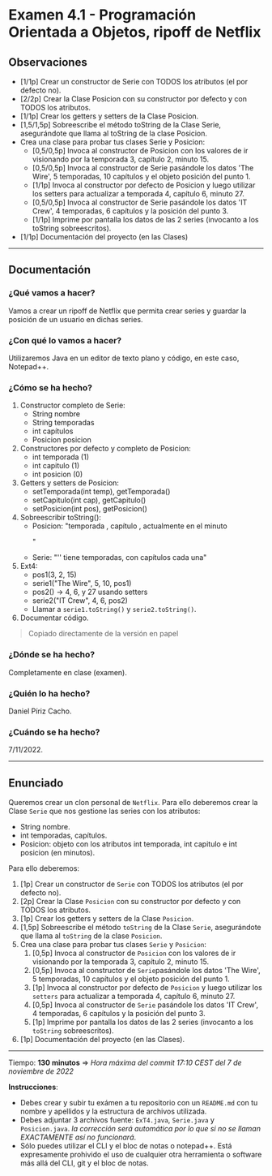 # Examen 4.1 - Programación Orientada a Objetos, ripoff de Netflix

## Observaciones

+ [1/1p] Crear un constructor de Serie con TODOS los atributos (el por defecto no).
+ [2/2p] Crear la Clase Posicion con su constructor por defecto y con TODOS los atributos.
+ [1/1p] Crear los getters y setters de la Clase Posicion.
+ [1,5/1,5p] Sobreescribe el método toString de la Clase Serie, asegurándote que llama al toString de la clase Posicion.
+ Crea una clase para probar tus clases Serie y Posicion:
	+ [0,5/0,5p] Invoca al constructor de Posicion con los valores de ir visionando por la temporada 3, capítulo 2, minuto 15.
	+ [0,5/0,5p] Invoca al constructor de Serie pasándole los datos 'The Wire', 5 temporadas, 10 capítulos y el objeto posición del punto 1.
	+ [1/1p] Invoca al constructor por defecto de Posicion y luego utilizar los setters para actualizar a temporada 4, capítulo 6, minuto 27.
	+ [0,5/0,5p] Invoca al constructor de Serie pasándole los datos 'IT Crew', 4 temporadas, 6 capítulos y la posición del punto 3.
	+ [1/1p] Imprime por pantalla los datos de las 2 series (invocanto a los toString sobreescritos).
+ [1/1p] Documentación del proyecto (en las Clases)

---

## Documentación

### ¿Qué vamos a hacer?

Vamos a crear un ripoff de Netflix que permita crear series y guardar la posición de un usuario en dichas series.

### ¿Con qué lo vamos a hacer?

Utilizaremos Java en un editor de texto plano y código, en este caso, Notepad++.

### ¿Cómo se ha hecho?

1. Constructor completo de Serie:
	- String nombre
	- String temporadas
	- int capítulos
	- Posicion posicion
2. Constructores por defecto y completo de Posicion:
	- int temporada (1)
	- int capitulo (1)
	- int posicion (0)
3. Getters y setters de Posicion:
	- setTemporada(int temp), getTemporada()
	- setCapitulo(int cap), getCapitulo()
	- setPosicion(int pos), getPosicion()
4. Sobreescribir toString():
	- Posicion: "temporada <t>, capítulo <c>, actualmente en el minuto <p>"
	- Serie: "'<n>' tiene <t> temporadas, con <c> capítulos cada una"
5. Ext4:
	- pos1(3, 2, 15)
	- serie1("The Wire", 5, 10, pos1)
	- pos2() -> 4, 6, y 27 usando setters
	- serie2("IT Crew", 4, 6, pos2)
	- Llamar a `serie1.toString()` y `serie2.toString()`.
6. Documentar código.

> Copiado directamente de la versión en papel

### ¿Dónde se ha hecho?

Completamente en clase (examen).

### ¿Quién lo ha hecho?

Daniel Píriz Cacho.

### ¿Cuándo se ha hecho?

7/11/2022.

---

## Enunciado

Queremos crear un clon personal de `Netflix`. Para ello deberemos crear la Clase `Serie` que nos gestione las series con los atributos:
+ String nombre.
+ int temporadas, capítulos.
+ Posicion: objeto con los atributos int temporada, int capitulo e int posicion (en minutos).

Para ello deberemos:
1. [1p] Crear un constructor de `Serie` con TODOS los atributos (el por defecto no).
2. [2p] Crear la Clase `Posicion` con su constructor por defecto y con TODOS los atributos.
3. [1p] Crear los getters y setters de la Clase `Posicion`.
4. [1,5p] Sobreescribe el método `toString` de la Clase `Serie`, asegurándote que llama al `toString` de la clase `Posicion`.
5. Crea una clase para probar tus clases `Serie` y `Posicion`:
	1. [0,5p] Invoca al constructor de `Posicion` con los valores de ir visionando por la temporada 3, capítulo 2, minuto 15.
    2. [0,5p] Invoca al constructor de `Serie`pasándole los datos 'The Wire', 5 temporadas, 10 capítulos y el objeto posición del punto 1.
	3. [1p] Invoca al constructor por defecto de `Posicion` y luego utilizar los `setters` para actualizar a temporada 4, capítulo 6, minuto 27.
	4. [0,5p] Invoca al constructor de `Serie` pasándole los datos 'IT Crew', 4 temporadas, 6 capítulos y la posición del punto 3.
	5. [1p] Imprime por pantalla los datos de las 2 series (invocanto a los `toString` sobreescritos).
6. [1p] Documentación del proyecto (en las Clases).

---
Tiempo: **130 minutos** => *Hora máxima del commit 17:10 CEST del 7 de noviembre de 2022*

**Instrucciones**:
+ Debes crear y subir tu exámen a tu repositorio con un `README.md` con tu nombre y apellidos y la estructura de archivos utilizada.
+ Debes adjuntar 3 archivos fuente: `ExT4.java`, `Serie.java` y `Posicion.java`. *la corrección será automática por lo que si no se llaman EXACTAMENTE así no funcionará*.
+ Sólo puedes utilizar el CLI y el bloc de notas o notepad++. Está expresamente prohivido el uso de cualquier otra herramienta o software más allá del CLI, git y el bloc de notas.